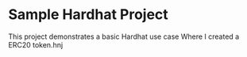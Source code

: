 # Sample Hardhat Project

This project demonstrates a basic Hardhat use case Where I created a ERC20 token.hnj


